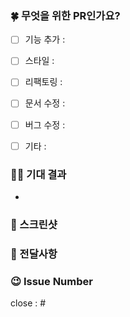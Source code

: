 ### 🍀 무엇을 위한 PR인가요?
- [ ] 기능 추가 : 
- [ ] 스타일 : 
- [ ] 리팩토링 :
- [ ] 문서 수정 :
- [ ] 버그 수정 :
- [ ] 기타 : 


### 🙏🏻 기대 결과
-

### 📸 스크린샷


### 🙂 전달사항

### 😉 Issue Number
close : #

